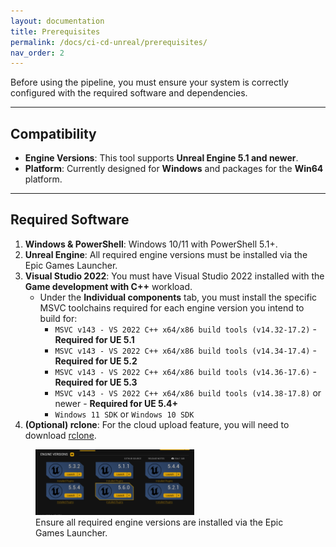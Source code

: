 ```yaml
---
layout: documentation
title: Prerequisites
permalink: /docs/ci-cd-unreal/prerequisites/
nav_order: 2
---
```


Before using the pipeline, you must ensure your system is correctly configured with the required software and dependencies.

---

## Compatibility

-   **Engine Versions**: This tool supports **Unreal Engine 5.1 and newer**.
-   **Platform**: Currently designed for **Windows** and packages for the **Win64** platform.

---

## Required Software

1.  **Windows & PowerShell**: Windows 10/11 with PowerShell 5.1+.
2.  **Unreal Engine**: All required engine versions must be installed via the Epic Games Launcher.
3.  **Visual Studio 2022**: You must have Visual Studio 2022 installed with the **Game development with C++** workload.
    - Under the **Individual components** tab, you must install the specific MSVC toolchains required for each engine version you intend to build for:
        - `MSVC v143 - VS 2022 C++ x64/x86 build tools (v14.32-17.2)` - **Required for UE 5.1**
        - `MSVC v143 - VS 2022 C++ x64/x86 build tools (v14.34-17.4)` - **Required for UE 5.2**
        - `MSVC v143 - VS 2022 C++ x64/x86 build tools (v14.36-17.6)` - **Required for UE 5.3**
        - `MSVC v143 - VS 2022 C++ x64/x86 build tools (v14.38-17.8)` or newer - **Required for UE 5.4+**
        - `Windows 11 SDK` or `Windows 10 SDK`
4.  **(Optional) rclone**: For the cloud upload feature, you will need to download [rclone](https://rclone.org/).

<div class="image-wrapper">
    <figure>
    <img src="https://raw.githubusercontent.com/muddyterrain/unreal-ci-cd-for-fab/main/Docs/EngineVersions.png" alt="Different Engine Versions" style="width: 60%;">
    <figcaption class="image-caption">Ensure all required engine versions are installed via the Epic Games Launcher.</figcaption>
    </figure>
</div>
